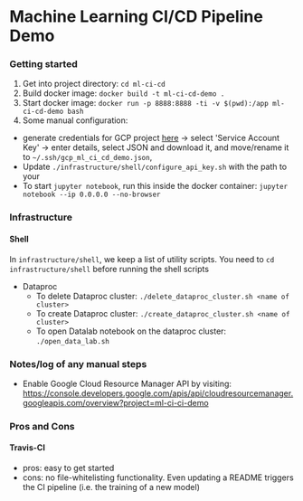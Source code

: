 # Machine Learning CI/CD Pipeline Demo

### Getting started

1. Get into project directory: `cd ml-ci-cd`
2. Build docker image: `docker build -t ml-ci-cd-demo .`
3. Start docker image: `docker run -p 8888:8888 -ti -v $(pwd):/app ml-ci-cd-demo bash`
4. Some manual configuration:
- generate credentials for GCP project [here](https://console.cloud.google.com/apis/credentials?project=ml-ci-ci-demo) -> select 'Service Account Key' -> enter details, select JSON and download it, and move/rename it to `~/.ssh/gcp_ml_ci_cd_demo.json`,
- Update `./infrastructure/shell/configure_api_key.sh` with the path to your 
- To start `jupyter notebook`, run this inside the docker container: `jupyter notebook --ip 0.0.0.0 --no-browser`

### Infrastructure

#### Shell 

In `infrastructure/shell`, we keep a list of utility scripts. You need to `cd infrastructure/shell` before running the shell scripts

- Dataproc
  - To delete Dataproc cluster: `./delete_dataproc_cluster.sh <name of cluster>`
  - To create Dataproc cluster: `./create_dataproc_cluster.sh <name of cluster>`
  - To open Datalab notebook on the dataproc cluster: `./open_data_lab.sh`


### Notes/log of any manual steps
- Enable Google Cloud Resource Manager API by visiting: https://console.developers.google.com/apis/api/cloudresourcemanager.googleapis.com/overview?project=ml-ci-ci-demo


### Pros and Cons 

#### Travis-CI
- pros: easy to get started
- cons: no file-whitelisting functionality. Even updating a README triggers the CI pipeline (i.e. the training of a new model)
